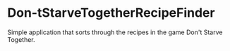 # Don-tStarveTogetherRecipeFinder
Simple application that sorts through the recipes in the game Don't Starve Together.

